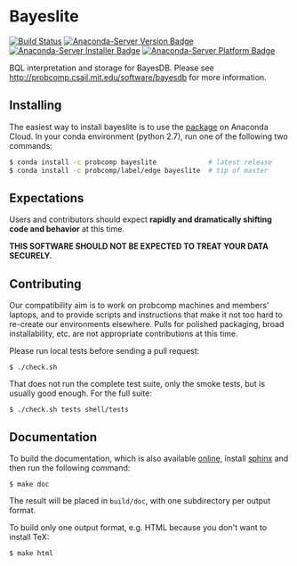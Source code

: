 # Bayeslite

[![Build Status](https://travis-ci.org/probcomp/bayeslite.svg?branch=master)](https://travis-ci.org/probcomp/bayeslite)
[![Anaconda-Server Version Badge](https://anaconda.org/probcomp/bayeslite/badges/version.svg)](https://anaconda.org/probcomp/bayeslite)
[![Anaconda-Server Installer Badge](https://anaconda.org/probcomp/bayeslite/badges/installer/conda.svg)](https://conda.anaconda.org/probcomp)
[![Anaconda-Server Platform Badge](https://anaconda.org/probcomp/bayeslite/badges/platforms.svg)](https://anaconda.org/probcomp/bayeslite)

BQL interpretation and storage for BayesDB.
Please see http://probcomp.csail.mit.edu/software/bayesdb for more information.

## Installing

The easiest way to install bayeslite is to use the
[package](https://anaconda.org/probcomp/bayeslite) on Anaconda Cloud. In your
conda environment (python 2.7), run one of the following two commands:

```bash
$ conda install -c probcomp bayeslite             # latest release
$ conda install -c probcomp/label/edge bayeslite  # tip of master
```

## Expectations

Users and contributors should expect **rapidly and dramatically
shifting code and behavior** at this time.

**THIS SOFTWARE SHOULD NOT BE EXPECTED TO TREAT YOUR DATA SECURELY.**

## Contributing

Our compatibility aim is to work on probcomp machines and members'
laptops, and to provide scripts and instructions that make it not too
hard to re-create our environments elsewhere. Pulls for polished
packaging, broad installability, etc. are not appropriate
contributions at this time.

Please run local tests before sending a pull request:

```
$ ./check.sh
```

That does not run the complete test suite, only the smoke tests, but
is usually good enough. For the full suite:

```
$ ./check.sh tests shell/tests
```

## Documentation

To build the documentation, which is also available
[online](http://probcomp.csail.mit.edu/dev/bayesdb/doc/),
install [sphinx](http://www.sphinx-doc.org/en/master/)
and then run the following command:

```
$ make doc
```

The result will be placed in `build/doc`, with one subdirectory per
output format.

To build only one output format, e.g. HTML because you don't want to
install TeX:

```
$ make html
```
